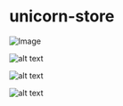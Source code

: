 # unicorn-store

![Image](https://github.com/EstherCecilia/unicorn-store/tree/master/capturas/Capturar.PNG?raw=true)

![alt text](https://github.com/EstherCecilia/unicorn-store/tree/master/capturas/Capturar.PNG?raw=true)

![alt text](https://github.com/EstherCecilia/unicorn-store/tree/master/capturas/Capturar2.PNG?raw=true)

![alt text](https://github.com/EstherCecilia/unicorn-store/tree/master/capturas/Capturar3.PNG?raw=true)
